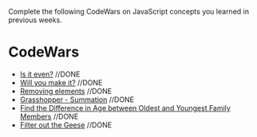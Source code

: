 Complete the following CodeWars on JavaScript concepts you learned in previous weeks.

# CodeWars

- [Is it even?](https://www.codewars.com/kata/555a67db74814aa4ee0001b5/train/javascript)  //DONE
- [Will you make it?](https://www.codewars.com/kata/5861d28f124b35723e00005e/train/javascript)  //DONE
- [Removing elements](https://www.codewars.com/kata/5769b3802ae6f8e4890009d2/train/javascript)  //DONE
- [Grasshopper - Summation](https://www.codewars.com/kata/55d24f55d7dd296eb9000030/train/javascript) //DONE
- [Find the Difference in Age between Oldest and Youngest Family Members](https://www.codewars.com/kata/5720a1cb65a504fdff0003e2/train/javascript) //DONE
- [Filter out the Geese](https://www.codewars.com/kata/57ee4a67108d3fd9eb0000e7/train/javascript) //DONE